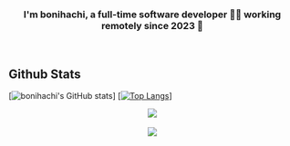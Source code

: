 <!--
<div align="center">
<img src="https://rishavanand.github.io/static/images/greetings.gif" align="center" style="width: 100%" />
</div>
-->
  

### <div align="center">I'm bonihachi, a full-time software developer 👨‍💻 working remotely since 2023 🚀</div>  
  
<!--
- 🔭 I’m currently working on [Github Profilinator](https://github.com/rishavanand/github-profilinator)  
  

- 🌱 I’m currently learning Hyperledger and Kubernetes  
  

- ❓ Ask me about anything related to MERN stack and related technologies  
  

- ⚡ Fun fact: I use tabs over spaces  
-->

<br/>  

## Github Stats

[![bonihachi's GitHub stats](https://github-readme-stats.vercel.app/api?username=bonihachi&show_icons=true&rank_icon=github&theme=nord)]
[[![Top Langs](https://github-readme-stats.vercel.app/api/top-langs/?username=bonihachi)](https://github.com/anuraghazra/github-readme-stats&theme=nord&hide_progress=true)]


<div align="center"><img src="https://spotify-github-profile.vercel.app/api/view?uid=take_it_21&cover_image=true&theme=default&show_offline=false&background_color=121212&interchange=true" /></div>  

<br/>  

<div align="center">
  <img src="https://komarev.com/ghpvc/?username=bonihachi&&style=flat-square" align="center" />
</div>  
